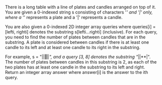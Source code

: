 There is a long table with a line of plates and candles arranged on top of it. You are given a 0-indexed string s consisting of characters '*' and '|' only, where a '*' represents a plate and a '|' represents a candle.

You are also given a 0-indexed 2D integer array queries where queries[i] = [lefti, righti] denotes the substring s[lefti...righti] (inclusive). For each query, you need to find the number of plates between candles that are in the substring. A plate is considered between candles if there is at least one candle to its left and at least one candle to its right in the substring.

For example, s = "||**||**|*", and a query [3, 8] denotes the substring "*||**|". The number of plates between candles in this substring is 2, as each of the two plates has at least one candle in the substring to its left and right.
Return an integer array answer where answer[i] is the answer to the ith query.